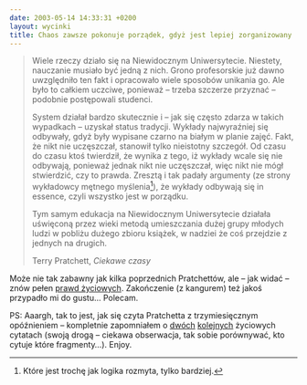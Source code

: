 ```yaml
---
date: 2003-05-14 14:33:31 +0200
layout: wycinki
title: Chaos zawsze pokonuje porządek, gdyż jest lepiej zorganizowany
---
```


> Wiele rzeczy działo się na Niewidocznym Uniwersytecie. Niestety, nauczanie musiało być jedną z nich. Grono profesorskie już dawno uwzględniło ten fakt i opracowało wiele sposobów unikania go. Ale było to całkiem uczciwe, ponieważ – trzeba szczerze przyznać – podobnie postępowali studenci.
>
> System działał bardzo skutecznie i – jak się często zdarza w takich wypadkach – uzyskał status tradycji. Wykłady najwyraźniej się odbywały, gdyż były wypisane czarno na białym w planie zajęć. Fakt, że nikt nie uczęszczał, stanowił tylko nieistotny szczegół. Od czasu do czasu ktoś twierdził, że wynika z tego, iż wykłady wcale się nie odbywają, ponieważ jednak nikt nie uczęszczał, więc nikt nie mógł stwierdzić, czy to prawda. Zresztą i tak padały argumenty (ze strony wykładowcy mętnego myślenia[^1]), że wykłady odbywają się in essence, czyli wszystko jest w porządku.
>
> Tym samym edukacja na Niewidocznym Uniwersytecie działała uświęconą przez wieki metodą umieszczania dużej grupy młodych ludzi w pobliżu dużego zbioru książek, w nadziei że coś przejdzie z jednych na drugich.
>
> Terry Pratchett, <cite>Ciekawe czasy</cite>

Może nie tak zabawny jak kilka poprzednich Pratchettów, ale – jak widać – znów pełen [prawd życiowych](http://chlip.pl/fiszki/?id=10 'fiszka nr 10'). Zakończenie (z kangurem) też jakoś przypadło mi do gustu… Polecam.

PS: Aaargh, tak to jest, jak się czyta Pratchetta z trzymiesięcznym opóźnieniem – kompletnie zapomniałem o [dwóch](http://mimas.ceti.pl/blog/wpis/1045921743 'MiMaS o szefach projektów') [kolejnych](http://mimas.ceti.pl/blog/wpis/1045735285 'MiMaS o zależnościach pionowych') życiowych cytatach (swoją drogą – ciekawa obserwacja, tak sobie porównywać, kto cytuje które fragmenty…). Enjoy.

[^1]: Które jest trochę jak logika rozmyta, tylko bardziej.
